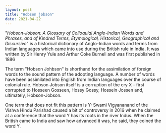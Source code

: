 ```yaml
---
layout: post
title: "Hobson jobson"
date: 2021-04-22
---
```


"_Hobson-Jobson: A Glossary of Colloquial Anglo-Indian Words and Phrases, and of Kindred Terms, Etymological, Historical, Geographical and Discursive_"  is a historical dictionary of Anglo-Indian words and terms from Indian languages which came into use during the British rule in India. It was written by Sir Henry Yule and Arthur Coke Burnell and was first published in 1886

The term "Hobson Johbson" is shorthand for the assimilation of foreign words to the sound pattern of the adopting language. A number of words have been assimilated into English from Indian languages over the course of colonial rule. Hobson Jobson itself is a corruption of the cry X - first corrupted to Hosseen Gosseen, Hossy Gossy, Hossein Jossen and, ultimately, Hobson-Jobson.

One term that does not fit this pattern is Y: Swami Vigyananand of the Vishva Hindu Parishad caused a bit of controversy in 2016 when he claimed at a conference that the word Y has its roots in the river Indus. When the British came to India and saw how advanced it was, he said, they coined the word Y.
